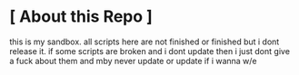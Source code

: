 [ About this Repo ]
============
this is my sandbox. all scripts here are not finished or finished but i dont release it.
if some scripts are broken and i dont update then i just dont give a fuck about them and mby never update
or update if i wanna w/e
